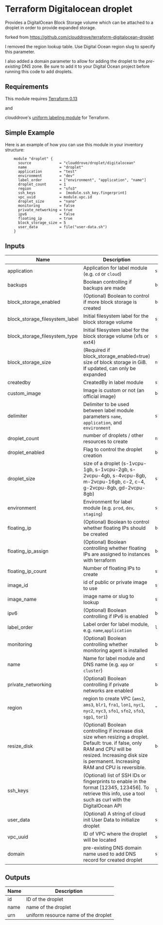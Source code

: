 # Terraform Digitalocean droplet

Provides a DigitalOcean Block Storage volume which can be attached to a droplet in order to provide expanded storage.

forked from https://github.com/clouddrove/terraform-digitalocean-droplet

I removed the region lookup table. Use Digital Ocean region slug to specify this parameter.

I also added a domain parameter to allow for adding the droplet to the *pre-existing* DNS zone.  Be sure to add it to your Digital Ocean project before running this code to add droplets.


## Requirements

This module requires [Terraform 0.13](https://learn.hashicorp.com/terraform/getting-started/install.html)

and

clouddrove's [uniform labeling module](https://github.com/clouddrove/terraform-labels) for Terraform.


## Simple Example
Here is an example of how you can use this module in your inventory structure:
```hcl
    module "droplet" {
      source             = "clouddrove/droplet/digitalocean"
      name               = "droplet"
      application        = "test"
      environment        = "dev"
      label_order        = ["environment", "application", "name"]
      droplet_count      = 1
      region             = "sfo3"
      ssh_keys           =  [module.ssh_key.fingerprint]
      vpc_uuid           = module.vpc.id
      droplet_size       = "nano"
      monitoring         = false
      private_networking = true
      ipv6               = false
      floating_ip        = true
      block_storage_size = 5
      user_data          = file("user-data.sh")
    }
```



## Inputs

| Name | Description | Type | Default | Required |
|------|-------------|------|---------|:--------:|
| application | Application for label module (e.g. `cd` or `cloud`) | `string` | `""` | no |
| backups | Boolean controlling if backups are made | `bool` | `false` | no |
| block\_storage\_enabled | (Optional) Boolean to control if more block storage is created | `bool` | `false` | no |
| block\_storage\_filesystem\_label | Initial filesystem label for the block storage volume | `string` | `"data"` | no |
| block\_storage\_filesystem\_type | Initial filesystem label for the block storage volume (xfs or ext4) | `string` | `"xfs"` | no |
| block\_storage\_size | (Required if block_storage_enabled=true) size of block storage in GiB. If updated, can only be expanded | `number` | `0` | no |
| createdby | CreatedBy in label module | `string` | `"terraform"` | no |
| custom\_image | Image is custom or not (an official image) | `bool` | `false` | no |
| delimiter | Delimiter to be used between label module parameters `name`, `application`, and `environment` | `string` | `"-"` | no |
| droplet\_count | number of droplets / other resources to create | `number` | `1` | no |
| droplet\_enabled | Flag to control the droplet creation | `bool` | `true` | no |
| droplet\_size | size of a droplet (s-1vcpu-1gb, s-1vcpu-2gb, s-2vcpu-4gb, s-4vcpu-8gb, m-2vcpu-16gb, c-2, c-4, g-2vcpu-8gb, gd-2vcpu-8gb) | `string` | `"s-1vcpu-1gb"` | no |
| environment | Environment for label module (e.g. `prod`, `dev`, `staging`) | `string` | `""` | no |
| floating\_ip | (Optional) Boolean to control whether floating IPs should be created | `bool` | `false` | no |
| floating\_ip\_assign | (Optional) Boolean controlling whether floating IPs are assigned to instances with terraform | `bool` | `true` | no |
| floating\_ip\_count | Number of floating IPs to create | `string` | `""` | no |
| image\_id | id of public or private image to use | `string` | `""` | no |
| image\_name | image name or slug to lookup | `string` | `"ubuntu-18-04-x64"` | no |
| ipv6 | (Optional) Boolean controlling if IPv6 is enabled | `bool` | `false` | no |
| label\_order | Label order for label module, e.g. `name`,`application` | `list(any)` | `[]` | no |
| monitoring | (Optional) Boolean controlling whether monitoring agent is installed | `bool` | `false` | no |
| name | Name for label module and DNS name (e.g. `app` or `cluster`) | `string` | `""` | no |
| private\_networking | (Optional) Boolean controlling if private networks are enabled | `bool` | `false` | no |
| region | region to create VPC (`ams2`, `ams3`, `blr1`, `fra1`, `lon1`, `nyc1`, `nyc2`, `nyc3`, `sfo1`, `sfo2`, `sfo3`, `sgp1`, `tor1`) | `"sfo3"` | no |
| resize\_disk | (Optional) Boolean controlling if increase disk size when resizing a droplet. Default: true. if false, only RAM and CPU will be resized. Increasing disk size is permanent. Increasing RAM and CPU is reversible. | `bool` | `true` | no |
| ssh\_keys | (Optional) list of SSH IDs or fingerprints to enable in the format [12345, 123456]. To retrieve this info, use a tool such as curl with the DigitalOcean API | `list(any)` | `[]` | no |
| user\_data | (Optional) A string of cloud init User Data to initialize droplet | `string` | `""` | no |
| vpc\_uuid | ID of VPC where the droplet will be located | `string` | `""` | no |
| domain | pre-existing DNS domain name used to add DNS record for created droplet | `string` | `"example.com"` | no |

## Outputs

| Name | Description |
|------|-------------|
| id | ID of the droplet |
| name | name of the droplet |
| urn | uniform resource name of the droplet |
